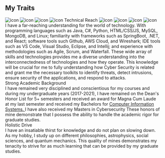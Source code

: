 <!DOCTYPE html>
<html>
<head>
    <meta charset="UTF-8" />
</head>
<h2>My Traits</h2>
<body>

<div class="trait-box" onclick="toggleTrait(this)">
  <div class="trait-header">
  <img src="https://image-ms.s3.amazonaws.com/react.png" class="icon left" alt="icon">
  <img src="https://image-ms.s3.amazonaws.com/java.png" class="icon left" alt="icon">
  <img src="https://image-ms.s3.amazonaws.com/mysql.png" class="icon left" alt="icon">
  <img src="https://image-ms.s3.amazonaws.com/git.png" class="icon left" alt="icon">
  Technical Reach
  <img src="https://image-ms.s3.amazonaws.com/nodejs.png" class="icon right" alt="icon">
  <img src="https://image-ms.s3.amazonaws.com/mongodb.png" class="icon right" alt="icon">
  <img src="https://image-ms.s3.amazonaws.com/springboot.png" class="icon right" alt="icon">
  <img src="https://image-ms.s3.amazonaws.com/aws.png" class="icon right" alt="icon">
  </div>
  <div class="trait-content">
I have a far-reaching understanding for the world of technology. With programming languages such as Java, C#, Python, HTML/CSS/JS, MySQL, MongoDB, and Linux; familiarity with frameworks such as SpringBoot, .NET, and React; software tools such Github, AWS Cloud, and Wireshark; IDE tools such as VS Code, Visual Studio, Eclipse, and Intellij; and experience with methodologies such as Agile, Scrum, and Waterfall. These wide array of skills and technologies provides me a diverse understanding into the interconnectedness of technologies and how they operate. This knowledge will be crucial for me to fully understanding how Cyber Security is related and grant me the necessary toolkits to identify threats, detect intrusions, ensure security of the applications, and respond to attacks.
</div>
</div> 

<div class="trait-box" onclick="toggleTrait(this)">
  <div class="trait-header">Strong Academic Background</div>
  <div class="trait-content">
  I have remained very disciplined and conscientious for my courses and during my undergraduate years (2017-2021), I have remained on the Dean's Honor List for 5+ semesters and received an award for Magna Cum Laude at my last semester and received my Bachelors for <a href="https://image-ms.s3.us-east-1.amazonaws.com/Bachelors.jpg" target="_blank"> Computer Information Systems. </a> I have also received my Masters in Cybersecurity  These honors of mine demonstrate that I possess the ability to handle the academic rigor for graduate studies. 
    </div>
</div> 

<!-- https://image-ms.s3.us-east-1.amazonaws.com/Masters.png -->



<div class="trait-box" onclick="toggleTrait(this)">
  <div class="trait-header">Holistic Drive</div>
  <div class="trait-content">
  I have an insatiable thirst for knowledge and do not plan on slowing down. As my hobby, I study up on different philosophies, astrophysics, social sciences, and quantum mechanics. This quality of mines demonstrates my tenacity to strive for as much learning that can be provided by my graduate studies. 
  </div>
</div> 




<!-- <div class="trait-box" onclick="toggleTrait(this)">
  <div class="trait-header">Communication</div>
  <div class="trait-content">
    </div>
</div> 
Communication: I possess the ability to convey technical jargon to the layman in a fluent, digestible manner, as well as incorporate the nomenclature from fields concerning cloud, software development, and cyber security and relay accurate information to more knowledgeable programmers.   



<div class="trait-box" onclick="toggleTrait(this)">
  <div class="trait-header">Holisitc Drive</div>
  <div class="trait-content">

Knowledge of Cyber Security: I am familiar with concepts taught to me in my undergrad such as threat detection, cryptography, network security and vulnerability assessment, as well as hands on experience with security services provided to from AWS Cloud. Examples including but not limited to, AWS Shield, Cloudwatch, and Identity Access Management.  

My understanding of these concepts, my hands on experience, and my drive are relevant to the graduate studies as these attributes will greatly enhance my abilities in pursuing a Cyber Security Masters. 

Why are you interested in this position?
I am deeply interested in the Frontend Engineer Intern position at CrowdStrike because it aligns with both my technical strengths and career aspirations. I am instilled with great confidence thanks to my strong technical foundation in React.js, Java, MySQL, Linux scripting, and cloud-integrated development, and in having acquired a Bachelor's in Computer Information Systems and a Master's in Cybersecurity. 

I am eager to contribute to a highly reputable company like CrowdStrike that prioritizes best cybersecurity practices. I admire CrowdStrike’s commitment to developing these solutions and am excited about the opportunity to be part of a dedicated team that builds secure web applications. This role offers the perfect environment for me to apply my frontend development skills and simultaneously gives me the space to return the favor and provide my services to ensure the company's reputation and clientele trust go up. 

Please list any relevant experience you have related to the role? (Certifications, coding languages, applicable coursework, extracurriculars, leadership positions, work experience)


- Full Stack Development Experience: Familiarized myself with making several full-stack web applications at Cognixia USA. A notable one, which was a car dealership web application, had its backend focused on SpringBoot with Eclipse and had the servers and database up on AWS. The Frontend used Visual Studio, and I was tasked with designing the webpage and fetching API's to have it be displayed on the webpage. I created and populated the tables using MySQL, and the data inputted included the vehicles available on the market and the users who registered on the webpage. The Backend used Java to handle all the business logic and used Springboot because it simplified the building process, allowed for dependency injections, and was used to connect to the database. We also used Git commands to constantly update our project by making push and pull requests from the repository. Lastly, the server and database were linked to AWS Elastic Beanstalk, while the website was being hosted on an S3 Bucket.


- Personal E-Commerce Project: A cumulative case of everything I have learned is developing a secure, cloud-integrated e-commerce web application for a colleague’s real estate business. The intended purpose was to simplify their workload by providing a streamlined user interface that allows them to manage property services. The full-stack platform I built consists of a front end using Visual Studio Code (HTML/CSS/JS, React), a back end using Eclipse IDE (SpringBoot Java), an integrated cloud database (MySQL database hosted on AWS RDS), and essential functionalities such as user authentication, CRUD operations, and data encryption. To ensure an easier time in deploying the environment, I used Docker to containerize the web application. These tools and technologies allowed my development process to maintain effectiveness, efficiency, and scalability to ensure my client was fully satisfied with the product. 


- Personal Data Engineering Project: I am currently working on a Scalable Data Lakehouse Pipeline for Sales & Marketing Analytics. This will greatly aid my understanding in simulating how real-world enterprises ingest large-scale customer log data. This project involves orchestrating an ETL pipeline with Prefect and ingesting sales and marketing data into Databricks. I will be using Delta Lake for optimized storage and querying and will implement dbt for data modeling and transformations. For CI/CD, I am going to configure GitHub Actions to automate testing and deployment across environments. While this is primarily a backend-data project, I will also design a minimal dashboard using React.js to visualize KPI metrics. I believe having this experience will reinforce my ability to work with modern data stacks.


- Strong Technical Foundation: I currently possess a Master’s degree in Cybersecurity, a Bachelor’s in Computer Information Systems, a certification for AWS Cloud Practitioner, and am working towards acquiring a Security+ Certification. With my academic background, knowledge acquisitions, and personal projects, I have built a comprehensive technical foundation in secure software development and express a steadfast conviction that aligns with the organization’s commitment to technological excellence and demonstrating ethical behavior and integrity to uphold the company’s reputation and trust of the clients. 


- AI Trainer Role: I have reviewed LLM-generated data to ensure that its factual integrity corresponds to real life. In addition, I provided detailed feedback for improvements in phrasing, user experience, relevance, accuracy, and adherence to conversational guidelines. My time spent with DataAnnotation has honed my abilities to critique user experience and interface responsiveness with utmost accuracy, effectiveness, and efficiency, which are skills that can directly be applied to frontend optimization. 

    </div>
</div>  -->
    
</body>
<script src="/js/custom.js" defer></script>

</html>